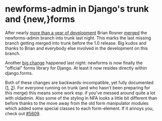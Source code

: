 # newforms-admin in Django's trunk and {new,}forms

After nearly [more than a year of development](http://code.djangoproject.com/changeset/4314) Brian Rosner [merged](http://code.djangoproject.com/changeset/7967) the newforms-admin branch into trunk last night. This marks the last missing branch getting merged into trunk before the 1.0 release. Big kudos and thanks to Brian and everybody else involved in the development on this branch.

Another [big change](http://code.djangoproject.com/changeset/7971) happened last night: newforms is now finally the "official" forms library for Django. At least it now resides directly within django.forms.

Both of these changes are backwards-incompatible, yet fully documented ([1](http://code.djangoproject.com/wiki/BackwardsIncompatibleChanges#Mergednewforms-adminintotrunk), [2](http://code.djangoproject.com/wiki/BackwardsIncompatibleChanges#Movednewformstoforms)). For everyone running on trunk (and who hasn't been preparing for this merge) this means some work esp. if you've messed around quite a lot with oldadmin. Also some of the styling in NFA looks a little bit different than before thanks to the move away from the old form manipulator modules which added some special classes to each form-element. If it annoys you, check out [#5609](http://code.djangoproject.com/ticket/5609). 